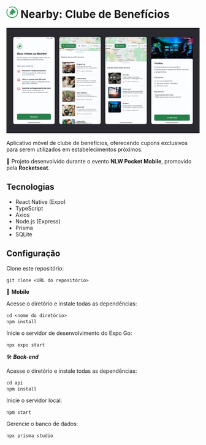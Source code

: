 # <img src="./src/assets/images/logo.png" width="30" alt="Ícone do aplicativo Nearby" /> Nearby: Clube de Benefícios

![Preview](./.github/preview.jpg)

Aplicativo móvel de clube de benefícios, oferecendo cupons exclusivos para serem utilizados em estabelecimentos próximos.

🚀 Projeto desenvolvido durante o evento **NLW Pocket Mobile**, promovido pela **Rocketseat**.

## Tecnologias

- React Native (Expo)
- TypeScript
- Axios
- Node.js (Express)
- Prisma
- SQLite

## Configuração

Clone este repositório:

```
git clone <URL do repositório>
```

📱 **Mobile**

Acesse o diretório e instale todas as dependências:

```
cd <nome do diretório>
npm install
```

Inicie o servidor de desenvolvimento do Expo Go:

```
npx expo start
```

🛠️ **_Back-end_**

Acesse o diretório e instale todas as dependências:

```
cd api
npm install
```

Inicie o servidor local:

```
npm start
```

Gerencie o banco de dados:

```
npx prisma studio
```
